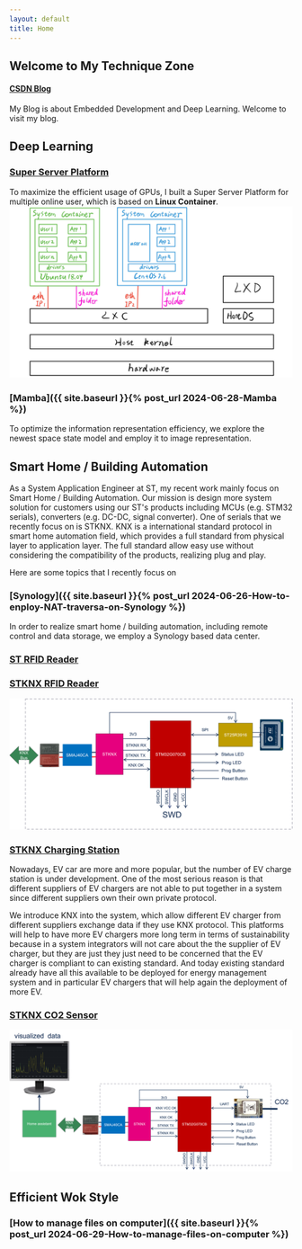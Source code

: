 ```yaml
---
layout: default
title: Home
---
```


## Welcome to My Technique Zone

#### [**CSDN Blog**](https://dwgan.blog.csdn.net/)

My Blog is about Embedded Development and Deep Learning. Welcome to visit my blog.





## Deep Learning

### [**Super Server Platform**](https://dwgan.github.io/super-server-platform/)

To maximize the efficient usage of GPUs, I built a Super Server Platform for multiple online user, which is based on **Linux Container**.\
![image-202406211933798](https://raw.githubusercontent.com/dwgan/PicGo/main/img/202406211933798.png)



### [**Mamba**]({{ site.baseurl }}{% post_url 2024-06-28-Mamba %})

To optimize the information representation efficiency, we explore the newest space state model and employ it to image representation.





## Smart Home / Building Automation

As a System Application Engineer at ST, my recent work mainly focus on Smart Home / Building Automation. Our mission is design more system solution for customers using our ST's products including MCUs (e.g. STM32 serials), converters (e.g. DC-DC, signal converter). One of serials that we recently focus on is STKNX. KNX is a international standard protocol in smart home automation field, which provides a full standard from physical layer to application layer. The full standard allow easy use without considering the compatibility of the products, realizing plug and play.

Here are some topics that I recently focus on

### [**Synology**]({{ site.baseurl }}{% post_url 2024-06-26-How-to-enploy-NAT-traversa-on-Synology %})

In order to realize smart home / building automation, including remote control and data storage, we employ a Synology based data center.



### [**ST RFID Reader**](https://github.com/dwgan/ST-RFID-Reader)



### [**STKNX RFID Reader**](https://github.com/dwgan/STKNX-RFID-Reader)

![image-20240628185032085](https://raw.githubusercontent.com/dwgan/PicGo/main/img/image-20240628185032085.png)



### [**STKNX Charging Station**](https://github.com/dwgan/STKNX_ChargeStation)

Nowadays, EV car are more and more popular, but the number of EV charge station is under development. One of the most serious reason is that different suppliers of EV chargers are not able to put together in a system since different suppliers own their own private protocol. 

We introduce KNX into the system, which allow different EV charger from different suppliers exchange data if they use KNX protocol. This platforms  will help to have more EV chargers more long term in terms of sustainability because in a system integrators will not care about the the supplier of EV charger, but they are just they just need to be concerned that the EV charger is compliant to can existing standard. And today existing standard already have all this available to be deployed for energy management system and in particular EV chargers that will help again the deployment of more EV.



### [**STKNX CO2 Sensor**](https://github.com/dwgan/STKNX_CO2Sensor)

![image-20240628185247365](https://raw.githubusercontent.com/dwgan/PicGo/main/img/image-20240628185247365.png)





## Efficient Wok Style

### [How to manage files on computer]({{ site.baseurl }}{% post_url 2024-06-29-How-to-manage-files-on-computer %})
